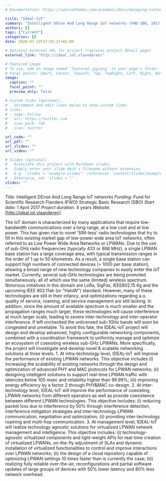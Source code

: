 ```yaml
---
# Documentation: https://sourcethemes.com/academic/docs/managing-content/

title: "Ideal-IoT"
summary: "Intelligent DEnse And Long Range IoT networks (FWO SBO, 2017-2021)"
authors: []
tags: ["Current"]
categories: []
date: 2020-07-13T17:55:27+02:00

# Optional external URL for project (replaces project detail page).
external_link: "http://ideal.iot.vlaanderen/"

# Featured image
# To use, add an image named `featured.jpg/png` to your page's folder.
# Focal points: Smart, Center, TopLeft, Top, TopRight, Left, Right, BottomLeft, Bottom, BottomRight.
image:
  caption: ""
  focal_point: ""
  preview_only: false

# Custom links (optional).
#   Uncomment and edit lines below to show custom links.
# links:
# - name: Follow
#   url: https://twitter.com
#   icon_pack: fab
#   icon: twitter

url_code: ""
url_pdf: ""
url_slides: ""
url_video: ""

# Slides (optional).
#   Associate this project with Markdown slides.
#   Simply enter your slide deck's filename without extension.
#   E.g. `slides = "example-slides"` references `content/slides/example-slides.md`.
#   Otherwise, set `slides = ""`.
slides: ""
---
```

*Title:* Intelligent DEnse And Long Range IoT networks
*Funding:* Fund for Scientific Research Flanders (FWO) Strategic Basic Research (SBO)
*Start date:* 1 April 2017
*Project duration:* 4 years
*Website:* [http://ideal.iot.vlaanderen]

The IoT domain is characterized by many applications that require low-bandwidth communications over a long range, at a low cost and at low power. This has given rise to novel 'SIM-less' radio technologies that try to fill in this existing market gap of low-power wide area IoT networks, often referred to as Low Power Wide Area Networks or LPWANs. Due to the use of sub-GHz radio frequencies (typically 433 or 868 MHz), a single LPWAN base station has a large coverage area, with typical transmission ranges in the order of 1 up to 50 kilometres. As a result, a single base station can support high numbers of connected devices (> 1000 per base station), allowing a broad range of new technology companies to easily enter the IoT market. Currently, several sub-GHz technologies are being promoted simultaneously, all of which use the same (limited) wireless spectrum. Notorious initiatives in this domain are LoRa, SigFox, IEEE802.15.4g and the upcoming IEEE 802.11ah (or "HaloW") standard. However, many of these technologies are still in their infancy, and optimizations regarding a.o. quality of service, roaming, and service management are still lacking. In addition, since the amount of available spectrum is much smaller and the propagation ranges much larger, these technologies will cause interference at much larger scale, leading to severe inter-technology and inter-operator interference. If left unchecked the unlicensed sub-1GHz bands will soon be congested and unreliable. To avoid this fate, the IDEAL-IoT project will design and develop advanced, highly configurable networking components, combined with a coordination framework to uniformly manage and optimize an ecosystem of coexisting wireless sub-GHz LPWANs. More specifically, the project will investigate and develop novel & scalable networking solutions at three levels. 1. At intra-technology level, IDEAL-IoT will improve the performance of existing LPWAN networks. This objective includes (i) increasing the scalability of existing networks through the design and optimization of advanced PHY and MAC protocols for LPWAN networks; (ii) designing intelligent solutions to support real-time LPWAN traffic with latencies below 100 msec and reliability higher than 99.99%; (iii) improving energy efficiency by a factor 2 through PHY&MAC co-design. 2. At inter-technology level, IDEAL-IoT will improve the performance of coexisting LPWAN networks from different operators as well as provide coexistence between different LPWAN technologies. This objective includes: (i) reducing packet loss due to interference by 50% through interference detection, interference mitigation strategies and inter-technology LPWAN communication, negotiation and optimization; (ii) providing inter-technology roaming and multi-hop communication. 3. At management level, IDEAL-IoT will realize technology agnostic solutions for virtualized LPWAN network management and intelligence. This objective includes: (i) technology-agnostic virtualized components and light-weight APIs for real-time creation of virtualized LPWANs, on-the-fly adjustment of SLAs and dynamic installation of virtualized functionalities to control and improve interactions over LPWAN networks; (ii) the design of a cloud repository capable of optimizing LPWAN settings 10 times faster than is currently the case; (iii) realizing fully reliable over-the-air, reconfigurations and partial software updates of large groups of devices with 50% lower latency and 80% less network overhead.